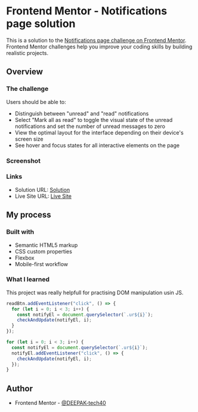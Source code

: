 # Frontend Mentor - Notifications page solution

This is a solution to the [Notifications page challenge on Frontend Mentor](https://www.frontendmentor.io/challenges/notifications-page-DqK5QAmKbC). Frontend Mentor challenges help you improve your coding skills by building realistic projects.

## Overview

### The challenge

Users should be able to:

- Distinguish between "unread" and "read" notifications
- Select "Mark all as read" to toggle the visual state of the unread notifications and set the number of unread messages to zero
- View the optimal layout for the interface depending on their device's screen size
- See hover and focus states for all interactive elements on the page

### Screenshot

### Links

- Solution URL: [Solution](https://your-solution-url.com)
- Live Site URL: [Live Site](https://your-live-site-url.com)

## My process

### Built with

- Semantic HTML5 markup
- CSS custom properties
- Flexbox
- Mobile-first workflow

### What I learned

This project was really helpfull for practising DOM manipulation usin JS.

```js
readBtn.addEventListener("click", () => {
  for (let i = 0; i < 3; i++) {
    const notifyEl = document.querySelector(`.ur${i}`);
    checkAndUpdate(notifyEl, i);
  }
});

for (let i = 0; i < 3; i++) {
  const notifyEl = document.querySelector(`.ur${i}`);
  notifyEl.addEventListener("click", () => {
    checkAndUpdate(notifyEl, i);
  });
}
```

## Author

- Frontend Mentor - [@DEEPAK-tech40](https://www.frontendmentor.io/profile/DEEPAK-tech40)
